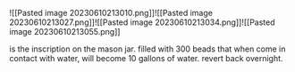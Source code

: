![[Pasted image 20230610213010.png]]![[Pasted image 20230610213027.png]]![[Pasted image 20230610213034.png]]![[Pasted image 20230610213055.png]]

is the inscription on the mason jar. filled with 300 beads that when come in contact with water, will become 10 gallons of water. revert back overnight.
